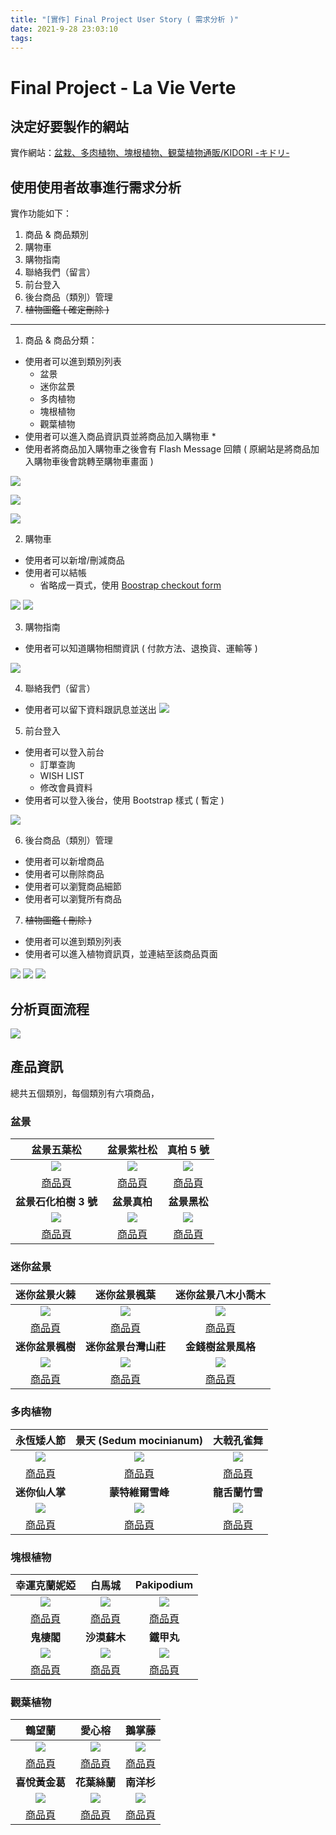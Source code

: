 ```yaml
---
title: "[實作] Final Project User Story ( 需求分析 )"
date: 2021-9-28 23:03:10
tags:
---
```

# Final Project - La Vie Verte

## 決定好要製作的網站 

實作網站：[盆栽、多肉植物、塊根植物、観葉植物通販/KIDORI -キドリ-](https://ki-do-ri.jp/)

## 使用使用者故事進行需求分析
<!-- more -->
實作功能如下：

1. 商品 & 商品類別
2. 購物車
3. 購物指南
4. 聯絡我們（留言）
5. 前台登入
6. 後台商品（類別）管理
7. ~~植物圖鑑 ( 確定刪除 )~~

---

1. 商品 & 商品分類：

* 使用者可以進到類別列表
    * 盆景
    * 迷你盆景
    * 多肉植物
    * 塊根植物
    * 觀葉植物
* 使用者可以進入商品資訊頁並將商品加入購物車
    * 
* 使用者將商品加入購物車之後會有 Flash Message 回饋 ( 原網站是將商品加入購物車後會跳轉至購物車畫面 )

![](https://i.imgur.com/kyBN14i.jpg)

![](https://i.imgur.com/pySA4jk.png)

![](https://i.imgur.com/maid1cV.png)


2. 購物車
* 使用者可以新增/刪減商品
* 使用者可以結帳
    * 省略成一頁式，使用 [Boostrap checkout form](https://getbootstrap.com/docs/5.0/examples/checkout/)

![](https://i.imgur.com/nh6Dk9F.png)
![](https://i.imgur.com/l6WSaS8.png)


3. 購物指南
* 使用者可以知道購物相關資訊 ( 付款方法、退換貨、運輸等 )

![](https://i.imgur.com/3uNBvIp.png)

4. 聯絡我們（留言）
* 使用者可以留下資料跟訊息並送出
![](https://i.imgur.com/ZgrF0BQ.png)

5. 前台登入
* 使用者可以登入前台
    * 訂單查詢
    * WISH LIST
    * 修改會員資料
* 使用者可以登入後台，使用 Bootstrap 樣式 ( 暫定 )

![](https://i.imgur.com/p2nPeoi.png)


6. 後台商品（類別）管理

* 使用者可以新增商品
* 使用者可以刪除商品
* 使用者可以瀏覽商品細節
* 使用者可以瀏覽所有商品

7. ~~植物圖鑑 ( 刪除 )~~
* 使用者可以進到類別列表
* 使用者可以進入植物資訊頁，並連結至該商品頁面

![](https://i.imgur.com/pAjkbPl.png)
![](https://i.imgur.com/dZdZfne.png)
![](https://i.imgur.com/YcXPVxg.png)


## 分析頁面流程
![](https://i.imgur.com/CIey33G.png)


## 產品資訊

總共五個類別，每個類別有六項商品，

### 盆景


|                              盆景五葉松                               |                              盆景紫杜松                               |                               真柏 5 號                               |
|:---------------------------------------------------------------------:|:---------------------------------------------------------------------:|:---------------------------------------------------------------------:|
|                 ![](https://i.imgur.com/qxwLHXO.jpg)                  | ![](https://ki-do-ri.jp/upload/save_image/01211129_5c452e9d515cc.jpg) | ![](https://ki-do-ri.jp/upload/save_image/10051238_5bb6dcac64293.jpg) |
|  [商品頁](https://ki-do-ri.jp/products/detail.php?product_id=257029)  |  [商品頁](https://ki-do-ri.jp/products/detail.php?product_id=257028)  |  [商品頁](https://ki-do-ri.jp/products/detail.php?product_id=256954)  |
|**盆景石化柏樹 3 號**| **盆景真柏**  |**盆景黑松**|
| ![](https://ki-do-ri.jp/upload/save_image/08141430_5b7269094d73d.jpg) |     ![](https://ki-do-ri.jp/upload/save_image/07101856_5b4482b5d7227.jpg)     |     ![](https://ki-do-ri.jp/upload/save_image/10051113_5bb6c8ae72ca0.jpg)     |
|[商品頁](https://ki-do-ri.jp/products/detail.php?product_id=256852)|  [商品頁](https://ki-do-ri.jp/products/detail.php?product_id=256794)  |[商品頁](https://ki-do-ri.jp/products/detail.php?product_id=256952)|


### 迷你盆景


| 迷你盆景火棘 | 迷你盆景楓葉 | 迷你盆景八木小喬木 |
|:--------:|:--------:|:--------:|
|   ![](https://ki-do-ri.jp/upload/save_image/08031233_5b63cd1e2626b.jpg)   |   ![](https://ki-do-ri.jp/upload/save_image/08031245_5b63cfcb66d7a.jpg)   |   ![](https://ki-do-ri.jp/upload/save_image/08031304_5b63d46bcf924.jpg)   |
|[商品頁](https://ki-do-ri.jp/products/detail.php?product_id=256841)|  [商品頁](https://ki-do-ri.jp/products/detail.php?product_id=256842)  |[商品頁](https://ki-do-ri.jp/products/detail.php?product_id=256844)|
| **迷你盆景楓樹** | **迷你盆景台灣山莊** | **金錢樹盆景風格** |
|   ![](https://ki-do-ri.jp/upload/save_image/09031333_5b8cb9a4417d6.jpg)   |   ![](https://ki-do-ri.jp/upload/save_image/07101956_5b4490f67e854.jpg)   |   ![](https://ki-do-ri.jp/upload/save_image/01111336_5c381d42be3e1.jpg)   |
|[商品頁](https://ki-do-ri.jp/products/detail.php?product_id=256891)|  [商品頁](https://ki-do-ri.jp/products/detail.php?product_id=256797)  |[商品頁](https://ki-do-ri.jp/products/detail.php?product_id=257025)|

### 多肉植物


|                              永恆矮人節                               |                        景天 (Sedum mocinianum)                        |                              大戟孔雀舞                               |
|:---------------------------------------------------------------------:|:---------------------------------------------------------------------:|:---------------------------------------------------------------------:|
| ![](https://ki-do-ri.jp/upload/save_image/11191507_5bf2533ca616d.jpg) | ![](https://ki-do-ri.jp/upload/save_image/11191431_5bf24ac904ea8.jpg) | ![](https://ki-do-ri.jp/upload/save_image/11191642_5bf2696b004cc.jpg) |
|  [商品頁](https://ki-do-ri.jp/products/detail.php?product_id=256987)  |  [商品頁](https://ki-do-ri.jp/products/detail.php?product_id=256986)  |  [商品頁](https://ki-do-ri.jp/products/detail.php?product_id=256988)  |
|                            **迷你仙人掌**                             |                           **蒙特維爾雪峰**                            |                          **龍舌蘭竹雪**                           |
| ![](https://ki-do-ri.jp/upload/save_image/04171253_5ad56fad00489.jpg) | ![](https://ki-do-ri.jp/upload/save_image/08171521_5b76696ef17e7.jpg) | ![](https://ki-do-ri.jp/upload/save_image/08242003_599eb2938ea20.jpg) |
|  [商品頁](https://ki-do-ri.jp/products/detail.php?product_id=256743)  |  [商品頁](https://ki-do-ri.jp/products/detail.php?product_id=256874)  |  [商品頁](https://ki-do-ri.jp/products/detail.php?product_id=256721)  |
### 塊根植物

| 幸運克蘭妮婭 | 白馬城 | Pakipodium |
|:--------:|:--------:|:--------:|
|   ![](https://ki-do-ri.jp/upload/save_image/11221616_5bf657dddbc74.jpg)   |   ![](https://ki-do-ri.jp/upload/save_image/06221123_5b2c5d9c4c38d.jpg)   |   ![](https://ki-do-ri.jp/upload/save_image/08171903_5b769d777d4c3.jpg)   |
|[商品頁](https://ki-do-ri.jp/products/detail.php?product_id=256998)|  [商品頁](https://ki-do-ri.jp/products/detail.php?product_id=256753)  |[商品頁](https://ki-do-ri.jp/products/detail.php?product_id=256881)|
| **鬼棲閣** | **沙漠蘇木** | **鐵甲丸** |
|   ![](https://ki-do-ri.jp/upload/save_image/08242019_599eb64b5e0b8.jpg)   |   ![](https://ki-do-ri.jp/upload/save_image/08242016_599eb5a81295f.jpg)   |   ![](https://ki-do-ri.jp/upload/save_image/09271905_5bacab52e9efa.jpg)   |
|[商品頁](https://ki-do-ri.jp/products/detail.php?product_id=256729)|  [商品頁](https://ki-do-ri.jp/products/detail.php?product_id=256728)  |[商品頁](https://ki-do-ri.jp/products/detail.php?product_id=256935)|

### 觀葉植物

| 鶴望蘭 | 愛心榕 | 鵝掌藤 |
|:--------:|:--------:|:--------:|
|   ![](https://ki-do-ri.jp/upload/save_image/09151748_5f607ff812609.jpg)   |   ![](https://ki-do-ri.jp/upload/save_image/09141528_5f5f0d91abb10.jpg)   |   ![](https://ki-do-ri.jp/upload/save_image/09141317_5f5eeed6d109d.jpg)   |
|[商品頁](https://ki-do-ri.jp/products/detail.php?product_id=257047)|  [商品頁](https://ki-do-ri.jp/products/detail.php?product_id=257046)  |[商品頁](https://ki-do-ri.jp/products/detail.php?product_id=257045)|
| **喜悅黃金葛** | **花葉絲蘭** | **南洋杉** |
|   ![](https://ki-do-ri.jp/upload/save_image/02051345_5c5914f25352b.jpg)   |   ![](https://ki-do-ri.jp/upload/save_image/08242116_599ec3a1d668c.jpg)   |   ![](https://ki-do-ri.jp/upload/save_image/08242118_599ec408a9fc7.jpg)   |
|[商品頁](https://ki-do-ri.jp/products/detail.php?product_id=257035)|  [商品頁](https://ki-do-ri.jp/products/detail.php?product_id=256680)  |[商品頁](https://ki-do-ri.jp/products/detail.php?product_id=256735)|